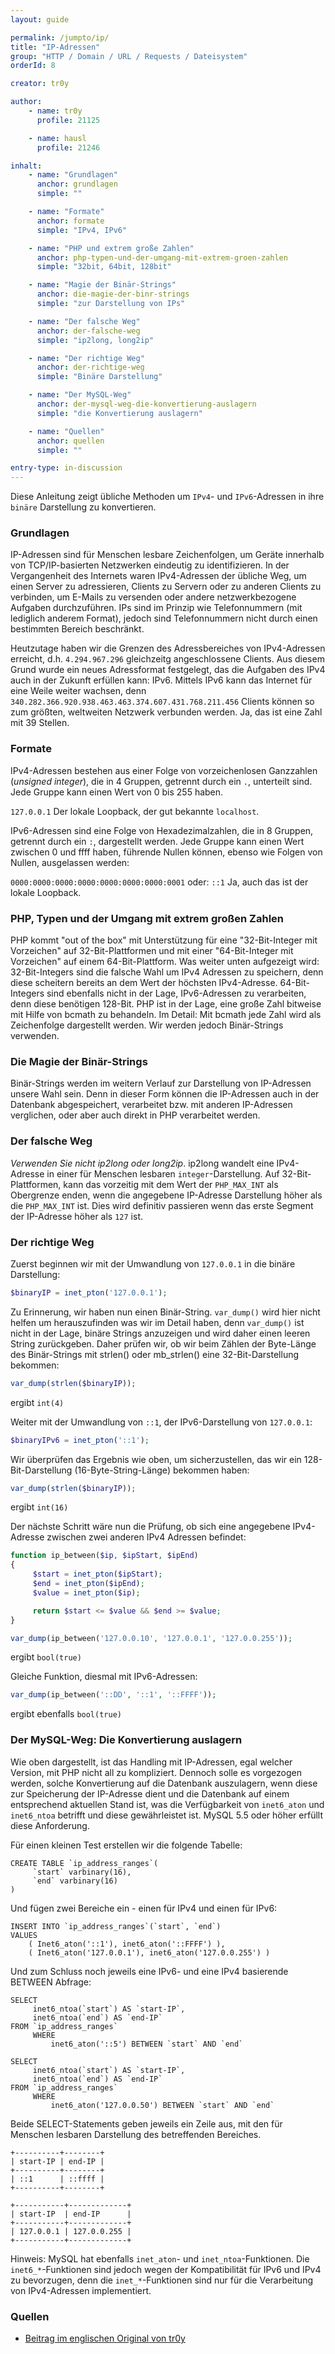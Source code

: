 ```yaml
---
layout: guide

permalink: /jumpto/ip/
title: "IP-Adressen"
group: "HTTP / Domain / URL / Requests / Dateisystem"
orderId: 8

creator: tr0y

author:
    - name: tr0y
      profile: 21125

    - name: hausl
      profile: 21246

inhalt:
    - name: "Grundlagen"
      anchor: grundlagen
      simple: ""

    - name: "Formate"
      anchor: formate
      simple: "IPv4, IPv6"

    - name: "PHP und extrem große Zahlen"
      anchor: php-typen-und-der-umgang-mit-extrem-groen-zahlen
      simple: "32bit, 64bit, 128bit"

    - name: "Magie der Binär-Strings"
      anchor: die-magie-der-binr-strings
      simple: "zur Darstellung von IPs"

    - name: "Der falsche Weg"
      anchor: der-falsche-weg
      simple: "ip2long, long2ip"

    - name: "Der richtige Weg"
      anchor: der-richtige-weg
      simple: "Binäre Darstellung"

    - name: "Der MySQL-Weg"
      anchor: der-mysql-weg-die-konvertierung-auslagern
      simple: "die Konvertierung auslagern"

    - name: "Quellen"
      anchor: quellen
      simple: ""

entry-type: in-discussion
---
```


Diese Anleitung zeigt übliche Methoden um `IPv4`- und `IPv6`-Adressen in ihre `binäre` Darstellung zu konvertieren. 


### Grundlagen

IP-Adressen sind für Menschen lesbare Zeichenfolgen, um Geräte innerhalb von TCP/IP-basierten Netzwerken eindeutig zu identifizieren. In der Vergangenheit des Internets waren IPv4-Adressen der übliche Weg, um einen Server zu adressieren, Clients zu Servern oder zu anderen Clients zu verbinden, um E-Mails zu versenden oder andere netzwerkbezogene Aufgaben durchzuführen. IPs sind im Prinzip wie Telefonnummern (mit lediglich anderem Format), jedoch sind Telefonnummern nicht durch einen bestimmten Bereich beschränkt. 

Heutzutage haben wir die Grenzen des Adressbereiches von IPv4-Adressen erreicht, d.h. `4.294.967.296` gleichzeitg angeschlossene Clients. Aus diesem Grund wurde ein neues Adressformat festgelegt, das die Aufgaben des IPv4 auch in der Zukunft erfüllen kann: IPv6. Mittels IPv6 kann das Internet für eine Weile weiter wachsen, denn `340.282.366.920.938.463.463.374.607.431.768.211.456` Clients können so zum größten, weltweiten Netzwerk verbunden werden. Ja, das ist eine Zahl mit 39 Stellen.


### Formate 

IPv4-Adressen bestehen aus einer Folge von vorzeichenlosen Ganzzahlen (*unsigned integer*), die in 4 Gruppen, getrennt durch ein `.`, unterteilt sind. Jede Gruppe kann einen Wert von 0 bis 255 haben.

`127.0.0.1` Der lokale Loopback, der gut bekannte `localhost`.

IPv6-Adressen sind eine Folge von Hexadezimalzahlen, die in 8 Gruppen, getrennt durch ein `:`, dargestellt werden. Jede Gruppe kann einen Wert zwischen 0 und ffff haben, führende Nullen können, ebenso wie Folgen von Nullen, ausgelassen werden: 

`0000:0000:0000:0000:0000:0000:0000:0001` oder: `::1` Ja, auch das ist der lokale Loopback. 


### PHP, Typen und der Umgang mit extrem großen Zahlen 

PHP kommt "out of the box" mit Unterstützung für eine "32-Bit-Integer mit Vorzeichen" auf 32-Bit-Plattformen und mit einer "64-Bit-Integer mit Vorzeichen" auf einem 64-Bit-Plattform. Was weiter unten aufgezeigt wird: 32-Bit-Integers sind die falsche Wahl um IPv4 Adressen zu speichern, denn diese scheitern bereits an dem Wert der höchsten IPv4-Adresse. 64-Bit-Integers sind ebenfalls nicht in der Lage, IPv6-Adressen zu verarbeiten, denn diese benötigen 128-Bit. PHP ist in der Lage, eine große Zahl bitweise mit Hilfe von bcmath zu behandeln. Im Detail: Mit bcmath jede Zahl wird als Zeichenfolge dargestellt werden. Wir werden jedoch Binär-Strings verwenden. 


### Die Magie der Binär-Strings 

Binär-Strings werden im weitern Verlauf zur Darstellung von IP-Adressen unsere Wahl sein. Denn in dieser Form können die IP-Adressen auch in der Datenbank abgespeichert, verarbeitet bzw. mit anderen IP-Adressen verglichen, oder aber auch direkt in PHP verarbeitet werden.


### Der falsche Weg

*Verwenden Sie nicht ip2long oder long2ip*. ip2long wandelt eine IPv4-Adresse in einer für Menschen lesbaren `integer`-Darstellung. Auf 32-Bit-Plattformen, kann das vorzeitig mit dem Wert der `PHP_MAX_INT` als Obergrenze enden, wenn die angegebene IP-Adresse Darstellung höher als die `PHP_MAX_INT` ist. Dies wird definitiv passieren wenn das erste Segment der IP-Adresse höher als `127` ist.


### Der richtige Weg

Zuerst beginnen wir mit der Umwandlung von `127.0.0.1` in die binäre Darstellung: 

~~~ php
$binaryIP = inet_pton('127.0.0.1');
~~~~

Zu Erinnerung, wir haben nun einen Binär-String. `var_dump()` wird hier nicht helfen um herauszufinden was wir im Detail haben, denn `var_dump()` ist nicht in der Lage, binäre Strings anzuzeigen und wird daher einen leeren String zurückgeben. Daher prüfen wir, ob wir beim Zählen der Byte-Länge des Binär-Strings mit strlen() oder mb_strlen() eine 32-Bit-Darstellung bekommen: 

~~~ php
var_dump(strlen($binaryIP));
~~~

ergibt `int(4)`


Weiter mit der Umwandlung von `::1`, der IPv6-Darstellung von `127.0.0.1`: 

~~~ php
$binaryIPv6 = inet_pton('::1'); 
~~~

Wir überprüfen das Ergebnis wie oben, um sicherzustellen, das wir ein 128-Bit-Darstellung (16-Byte-String-Länge) bekommen haben:

~~~ php
var_dump(strlen($binaryIP)); 
~~~

ergibt `int(16)`


Der nächste Schritt wäre nun die Prüfung, ob sich eine angegebene IPv4-Adresse zwischen zwei anderen IPv4 Adressen befindet:

~~~ php
function ip_between($ip, $ipStart, $ipEnd)
{
     $start = inet_pton($ipStart);
     $end = inet_pton($ipEnd);
     $value = inet_pton($ip);

     return $start <= $value && $end >= $value; 
} 

var_dump(ip_between('127.0.0.10', '127.0.0.1', '127.0.0.255'));
~~~
 
ergibt `bool(true)`

Gleiche Funktion, diesmal  mit IPv6-Adressen: 

~~~ php
var_dump(ip_between('::DD', '::1', '::FFFF')); 
~~~

ergibt ebenfalls `bool(true)`


### Der MySQL-Weg: Die Konvertierung auslagern

Wie oben dargestellt, ist das Handling mit IP-Adressen, egal welcher Version, mit PHP nicht all zu kompliziert. Dennoch solle es vorgezogen werden, solche Konvertierung auf die Datenbank auszulagern, wenn diese zur Speicherung der IP-Adresse dient und die Datenbank auf einem entsprechend aktuellen Stand ist, was die Verfügbarkeit von `inet6_aton` und `inet6_ntoa` betrifft und diese gewährleistet ist. MySQL 5.5 oder höher erfüllt diese Anforderung.


Für einen kleinen Test erstellen wir die folgende Tabelle:

~~~
CREATE TABLE `ip_address_ranges`(
     `start` varbinary(16), 
     `end` varbinary(16) 
) 
~~~


Und fügen zwei Bereiche ein - einen für IPv4 und einen für IPv6: 

~~~
INSERT INTO `ip_address_ranges`(`start`, `end`) 
VALUES 
    ( Inet6_aton('::1'), inet6_aton('::FFFF') ), 
    ( Inet6_aton('127.0.0.1'), inet6_aton('127.0.0.255') ) 
~~~


Und zum Schluss noch jeweils eine IPv6- und eine IPv4 basierende BETWEEN Abfrage: 

~~~
SELECT 
     inet6_ntoa(`start`) AS `start-IP`, 
     inet6_ntoa(`end`) AS `end-IP` 
FROM `ip_address_ranges` 
     WHERE
         inet6_aton('::5') BETWEEN `start` AND `end` 

SELECT 
     inet6_ntoa(`start`) AS `start-IP`,
     inet6_ntoa(`end`) AS `end-IP` 
FROM `ip_address_ranges` 
     WHERE
         inet6_aton('127.0.0.50') BETWEEN `start` AND `end` 
~~~

Beide SELECT-Statements geben jeweils ein Zeile aus, mit den für Menschen lesbaren Darstellung des betreffenden Bereiches.

~~~
+----------+--------+
| start-IP | end-IP |
+----------+--------+
| ::1      | ::ffff |
+----------+--------+

+-----------+-------------+
| start-IP  | end-IP      |
+-----------+-------------+
| 127.0.0.1 | 127.0.0.255 |   
+-----------+-------------+
~~~


Hinweis: MySQL hat ebenfalls `inet_aton`- und `inet_ntoa`-Funktionen. Die `inet6_*`-Funktionen sind jedoch wegen der Kompatibilität für IPv6 und IPv4 zu bevorzugen, denn die `inet_*`-Funktionen sind nur für die Verarbeitung von IPv4-Adressen implementiert.


### Quellen

* [Beitrag im englischen Original von tr0y](https://gist.github.com/Golpha/1a79868b6598f2c6a531)

